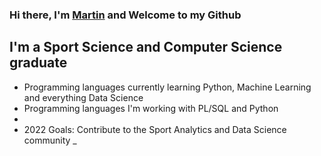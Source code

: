### Hi there, I'm [Martin][LinkedIn] and Welcome to my Github

## I'm a Sport Science and Computer Science graduate
- Programming languages currently learning Python, Machine Learning and everything Data Science
- Programming languages I'm working with PL/SQL and Python
- 
- 2022 Goals: Contribute to the Sport Analytics and Data Science community
_





[LinkedIn]: https://www.linkedin.com/in/sahrsesay/